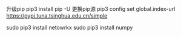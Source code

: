<!--
 * @Author: louis
 * @Date: 2023-06-12 21:31:19
 * @Connection: louis.yyj.dev@foxmail.com
 * @FilePath: \SDN_Project\Request_Packet.md
 * @Description: xxx
-->



升级pip
pip3 install pip -U
更换pip源
pip3 config set global.index-url https://pypi.tuna.tsinghua.edu.cn/simple

sudo pip3 install netowrkx
sudo pip3 install numpy